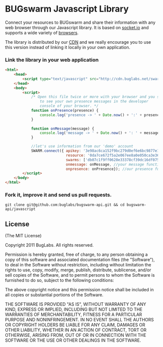# BUGswarm Javascript Library

Connect your resources to BUGswarm and share their information with any web browser through our 
Javascript library. It is based on [socket.io](http://socket.io) and supports a wide
variety of [browsers](http://socket.io/#browser-support).

The library is distributed by our [CDN](http://en.wikipedia.org/wiki/Content_delivery_network) and 
we really encourage you to use this version instead of linking it locally in your own application.

### Link the library in your web application

```html
<html>
    <head>
        <script type="text/javascript" src="http://cdn.buglabs.net/swarm/swarm-v0.3.0.min.js"></script>
    </head>
    <body>
        <script>
            /* Open this file twice or more with your browser and you should be able 
                to see your own presence messages in the developer 
                console of your browser. */
            function onPresence(presence) {
                console.log('presence -> ' + Date.now() + ':' + presence);
            }
        
            function onMessage(message) {
                console.log('message -> ' + Date.now() + ': ' + message);
            }

            //let's use information from our 'demo' account
            SWARM.connect({ apikey: '3e98ac6ca152f9bc279d0ef6e6bc9877e1508fd8', //participation key
                            resource: '0da7ce672f5a2e067ee8a0e050ca3e363283ea39', //your resource id that also is a member of your swarm
                            swarms: ['db07c1f9ff0628e33378cf39dc16df0755cdd3f0'], //your swarm
                            onmessage: onMessage, //your message function callback
                            onpresence: onPresence}); //our presence function callback
        </script>
    </body>
</html>
```

### Fork it, improve it and send us pull requests.
```shell
git clone git@github.com:buglabs/bugswarm-api.git && cd bugswarm-api/javascript
```

## License
(The MIT License)

Copyright 2011 BugLabs. All rights reserved.

Permission is hereby granted, free of charge, to any person obtaining a copy
of this software and associated documentation files (the "Software"), to
deal in the Software without restriction, including without limitation the
rights to use, copy, modify, merge, publish, distribute, sublicense, and/or
sell copies of the Software, and to permit persons to whom the Software is
furnished to do so, subject to the following conditions:

The above copyright notice and this permission notice shall be included in
all copies or substantial portions of the Software.

THE SOFTWARE IS PROVIDED "AS IS", WITHOUT WARRANTY OF ANY KIND, EXPRESS OR
IMPLIED, INCLUDING BUT NOT LIMITED TO THE WARRANTIES OF MERCHANTABILITY,
FITNESS FOR A PARTICULAR PURPOSE AND NONINFRINGEMENT. IN NO EVENT SHALL THE
AUTHORS OR COPYRIGHT HOLDERS BE LIABLE FOR ANY CLAIM, DAMAGES OR OTHER
LIABILITY, WHETHER IN AN ACTION OF CONTRACT, TORT OR OTHERWISE, ARISING
FROM, OUT OF OR IN CONNECTION WITH THE SOFTWARE OR THE USE OR OTHER DEALINGS
IN THE SOFTWARE.


